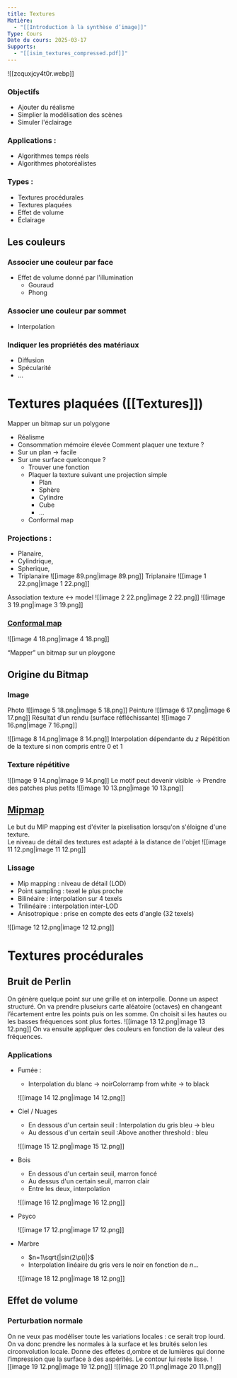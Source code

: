 ```yaml
---
title: Textures
Matière:
  - "[[Introduction à la synthèse d’image]]"
Type: Cours
Date du cours: 2025-03-17
Supports:
  - "[[isim_textures_compressed.pdf]]"
---
```

![[zcquxjcy4t0r.webp]]
  
### Objectifs
- Ajouter du réalisme
- Simplier la modélisation des scènes
- Simuler l'éclairage
### Applications :
- Algorithmes temps réels
- Algorithmes photoréalistes
### Types :
- Textures procédurales
- Textures plaquées
- Effet de volume
- Éclairage
  
## Les couleurs
### Associer une couleur par face
- Effet de volume donné par l'illumination
    - Gouraud
    - Phong
### Associer une couleur par sommet
- Interpolation
### Indiquer les propriétés des matériaux
- Diffusion
- Spécularité
- ...
  
# Textures plaquées ([[Textures]])
  
Mapper un bitmap sur un polygone
- Réalisme
- Consommation mémoire élevée
Comment plaquer une texture ?
- Sur un plan → facile
- Sur une surface quelconque ?
    - Trouver une fonction
    - Plaquer la texture suivant une projection simple
        - Plan
        - Sphère
        - Cylindre
        - Cube
        - ...
    - Conformal map
  
### Projections :
- Planaire,
- Cylindrique,
- Spherique,
- Triplanaire
![[image 89.png|image 89.png]]
Triplanaire
![[image 1 22.png|image 1 22.png]]
  
Association texture $↔$ model
![[image 2 22.png|image 2 22.png]]
![[image 3 19.png|image 3 19.png]]
### [Conformal map](https://fr.wikipedia.org/wiki/Transformation_conforme)
![[image 4 18.png|image 4 18.png]]
  
“Mapper” un bitmap sur un ploygone
  
## Origine du Bitmap
### Image
Photo
![[image 5 18.png|image 5 18.png]]
Peinture
![[image 6 17.png|image 6 17.png]]
Résultat d’un rendu (surface réfléchissante)
![[image 7 16.png|image 7 16.png]]
  
![[image 8 14.png|image 8 14.png]]
Interpolation dépendante du $z$
Répétition de la texture si non compris entre $0$ et $1$
  
### Texture répétitive
![[image 9 14.png|image 9 14.png]]
Le motif peut devenir visible $\rightarrow$ Prendre des patches plus petits
![[image 10 13.png|image 10 13.png]]
  
## [Mipmap](https://fr.wikipedia.org/wiki/MIP_mapping)
  
Le but du MIP mapping est d'éviter la pixelisation lorsqu'on s'éloigne d'une texture.  
Le niveau de détail des textures est adapté à la distance de l'objet
![[image 11 12.png|image 11 12.png]]
  
### Lissage
- Mip mapping : niveau de détail (LOD)
- Point sampling : texel le plus proche
- Bilinéaire : interpolation sur 4 texels
- Trilinéaire : interpolation inter-LOD
- Anisotropique : prise en compte des eets d'angle (32 texels)
  
![[image 12 12.png|image 12 12.png]]
  
  
# Textures procédurales
  
## Bruit de Perlin
  
On génère quelque point sur une grille et on interpolle. Donne un aspect structuré.
On va prendre pluseiurs carte aléatoire (octaves) en changeant l’écartement entre les points puis on les somme.
On choisit si les hautes ou les basses fréquences sont plus fortes.
![[image 13 12.png|image 13 12.png]]
On va ensuite appliquer des couleurs en fonction de la valeur des fréquences.
### Applications
- Fumée :
    
    - Interpolation du blanc $\rightarrow$ noirColorramp from white $→$ to black
    
    ![[image 14 12.png|image 14 12.png]]
    
- Ciel / Nuages
    
    - En dessous d'un certain seuil : Interpolation du gris bleu → bleu
    - Au dessous d'un certain seuil :Above another threshold : bleu
    
    ![[image 15 12.png|image 15 12.png]]
    
- Bois
    
    - En dessous d'un certain seuil, marron foncé
    - Au dessus d'un certain seuil, marron clair
    - Entre les deux, interpolation
    
    ![[image 16 12.png|image 16 12.png]]
    
- Psyco
    
    ![[image 17 12.png|image 17 12.png]]
    
- Marbre
    
    - $n=1\sqrt{|sin(2\pi)|}$
    - Interpolation linéaire du gris vers le noir en fonction de $n$…
    
    ![[image 18 12.png|image 18 12.png]]
    
  
## Effet de volume
  
### Perturbation normale
On ne veux pas modéliser toute les variations locales : ce serait trop lourd.
On va donc prendre les normales à la surface et les bruités selon les circonvolution locale. Donne des effetes d,ombre et de lumières qui donne l’impression que la surface à des aspérités. Le contour lui reste lisse.
![[image 19 12.png|image 19 12.png]]
![[image 20 11.png|image 20 11.png]]